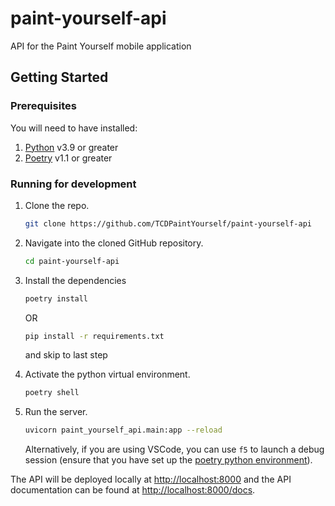 # paint-yourself-api

API for the Paint Yourself mobile application

## Getting Started

### Prerequisites

You will need to have installed:

1. [Python](https://www.python.org/) v3.9 or greater
1. [Poetry](https://python-poetry.org/docs/#installation) v1.1 or greater

### Running for development

1. Clone the repo.

   ```bash
   git clone https://github.com/TCDPaintYourself/paint-yourself-api
   ```

1. Navigate into the cloned GitHub repository.

   ```bash
   cd paint-yourself-api
   ```

1. Install the dependencies

   ```bash
   poetry install
   ```
   OR

   ```bash
   pip install -r requirements.txt
   ```
   and skip to last step

1. Activate the python virtual environment.

   ```bash
   poetry shell
   ```

1. Run the server.

   ```bash
   uvicorn paint_yourself_api.main:app --reload
   ```

   Alternatively, if you are using VSCode, you can use `f5` to launch a debug
   session (ensure that you have set up the [poetry python
   environment](https://code.visualstudio.com/docs/python/environments#_select-and-activate-an-environment)).

The API will be deployed locally at <http://localhost:8000> and the API
documentation can be found at <http://localhost:8000/docs>.

